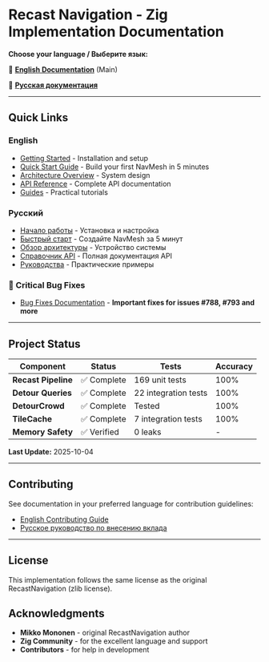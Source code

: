 # Recast Navigation - Zig Implementation Documentation

**Choose your language / Выберите язык:**

📖 **[English Documentation](en/)** (Main)

📖 **[Русская документация](ru/)**

---

## Quick Links

### English
- [Getting Started](en/01-getting-started/) - Installation and setup
- [Quick Start Guide](en/01-getting-started/quick-start.md) - Build your first NavMesh in 5 minutes
- [Architecture Overview](en/02-architecture/overview.md) - System design
- [API Reference](en/03-api-reference/) - Complete API documentation
- [Guides](en/04-guides/) - Practical tutorials

### Русский
- [Начало работы](ru/01-getting-started/) - Установка и настройка
- [Быстрый старт](ru/01-getting-started/quick-start.md) - Создайте NavMesh за 5 минут
- [Обзор архитектуры](ru/02-architecture/overview.md) - Устройство системы
- [Справочник API](ru/03-api-reference/) - Полная документация API
- [Руководства](ru/04-guides/) - Практические примеры

### 🚨 Critical Bug Fixes
- [Bug Fixes Documentation](bug_fixes/README.md) - **Important fixes for issues #788, #793 and more**

---

## Project Status

| Component | Status | Tests | Accuracy |
|-----------|--------|-------|----------|
| **Recast Pipeline** | ✅ Complete | 169 unit tests | 100% |
| **Detour Queries** | ✅ Complete | 22 integration tests | 100% |
| **DetourCrowd** | ✅ Complete | Tested | 100% |
| **TileCache** | ✅ Complete | 7 integration tests | 100% |
| **Memory Safety** | ✅ Verified | 0 leaks | - |

**Last Update:** 2025-10-04

---

## Contributing

See documentation in your preferred language for contribution guidelines:
- [English Contributing Guide](en/10-contributing/)
- [Русское руководство по внесению вклада](ru/10-contributing/)

---

## License

This implementation follows the same license as the original RecastNavigation (zlib license).

## Acknowledgments

- **Mikko Mononen** - original RecastNavigation author
- **Zig Community** - for the excellent language and support
- **Contributors** - for help in development
